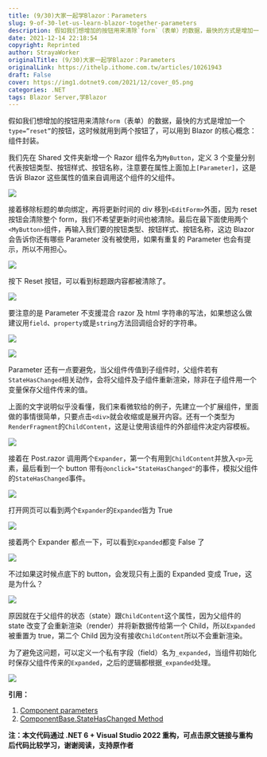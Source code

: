```yaml
---
title: (9/30)大家一起学Blazor：Parameters
slug: 9-of-30-let-us-learn-blazor-together-parameters
description: 假如我们想增加的按钮用来清除`form`（表单）的数据，最快的方式是增加一个`type=”reset”`的按钮，这时候就用到两个按钮了，可以用到Blazor的核心概念：组件封装。
date: 2021-12-14 22:18:54
copyright: Reprinted
author: StrayaWorker
originalTitle: (9/30)大家一起学Blazor：Parameters
originalLink: https://ithelp.ithome.com.tw/articles/10261943
draft: False
cover: https://img1.dotnet9.com/2021/12/cover_05.png
categories: .NET
tags: Blazor Server,学Blazor
---
```


假如我们想增加的按钮用来清除`form`（表单）的数据，最快的方式是增加一个`type=”reset”`的按钮，这时候就用到两个按钮了，可以用到 Blazor 的核心概念：组件封装。

我们先在 Shared 文件夹新增一个 Razor 组件名为`MyButton`，定义 3 个变量分别代表按钮类型、按钮样式、按钮名称，注意要在属性上面加上`[Parameter]`，这是告诉 Blazor 这些属性的值来自调用这个组件的父组件。

![](https://img1.dotnet9.com/2021/12/1501.png)

接着移除标题的单向绑定，再将更新时间的 div 移到`<EditForm>`外面，因为 reset 按钮会清除整个 form，我们不希望更新时间也被清除。最后在最下面使用两个`<MyButton>`组件，再输入我们要的按钮类型、按钮样式、按钮名称，这边 Blazor 会告诉你还有哪些 Parameter 没有被使用，如果有重复的 Parameter 也会有提示，所以不用担心。

![](https://img1.dotnet9.com/2021/12/1502.png)

按下 Reset 按钮，可以看到标题跟内容都被清除了。

![](https://img1.dotnet9.com/2021/12/1503.gif)

要注意的是 Parameter 不支援混合 razor 及 html 字符串的写法，如果想这么做建议用`field`、`property`或是`string`方法回调组合好的字符串。

![](https://img1.dotnet9.com/2021/12/1504.png)

![](https://img1.dotnet9.com/2021/12/1505.png)

Parameter 还有一点要避免，当父组件传值到子组件时，父组件若有`StateHasChanged`相关动作，会将父组件及子组件重新渲染，除非在子组件用一个变量保存父组件传来的值。

上面的文字说明似乎没看懂，我们来看微软给的例子，先建立一个扩展组件，里面做的事情很简单，只要点击`<div>`就会收缩或是展开内容。还有一个类型为`RenderFragment`的`ChildContent`，这是让使用该组件的外部组件决定内容模板。

![](https://img1.dotnet9.com/2021/12/1506.png)

接着在 Post.razor 调用两个`Expander`，第一个有用到`ChildContent`并放入`<p>`元素，最后看到一个 button 带有`@onclick="StateHasChanged"`的事件，模拟父组件的`StateHasChanged`事件。

![](https://img1.dotnet9.com/2021/12/1507.png)

打开网页可以看到两个`Expander`的`Expanded`皆为 True

![](https://img1.dotnet9.com/2021/12/1508.png)

接着两个 Expander 都点一下，可以看到`Expanded`都变 False 了

![](https://img1.dotnet9.com/2021/12/1509.gif)

不过如果这时候点底下的 button，会发现只有上面的 Expanded 变成 True，这是为什么？

![](https://img1.dotnet9.com/2021/12/1510.gif)

原因就在于父组件的状态（state）跟`ChildContent`这个属性，因为父组件的 state 改变了会重新渲染（render）并将新数据传给第一个 Child，所以`Expanded`被重置为 true，第二个 Child 因为没有接收`ChildContent`所以不会重新渲染。

为了避免这问题，可以定义一个私有字段（field）名为`_expanded`，当组件初始化时保存父组件传来的`Expanded`，之后的逻辑都根据`_expanded`处理。

![](https://img1.dotnet9.com/2021/12/1511.png)

**引用：**

1. [Component parameters](https://docs.microsoft.com/en-us/aspnet/core/blazor/components/?view=aspnetcore-5.0#component-parameters-1)
2. [ComponentBase.StateHasChanged Method](https://docs.microsoft.com/en-us/dotnet/api/microsoft.aspnetcore.components.componentbase.statehaschanged?view=aspnetcore-5.0)

**注：本文代码通过 .NET 6 + Visual Studio 2022 重构，可点击原文链接与重构后代码比较学习，谢谢阅读，支持原作者**
